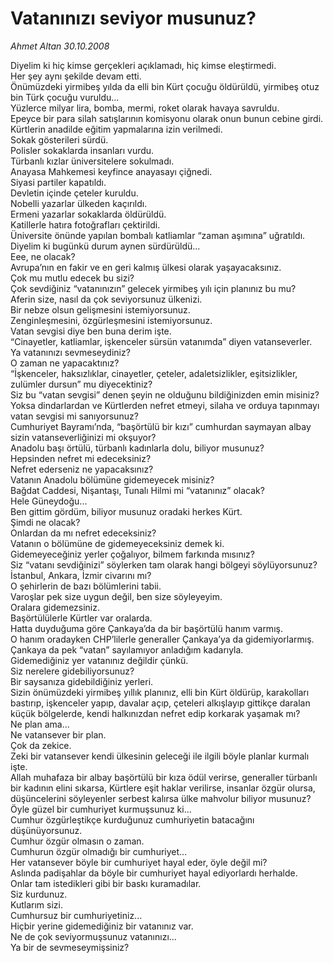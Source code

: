 # Vatanınızı seviyor musunuz?

*Ahmet Altan 30.10.2008*

<div class="taraf_structure_2col_1zq">
<div class="margen_n">



 <p>Diyelim ki hiç kimse gerçekleri açıklamadı, hiç kimse eleştirmedi.<br/>Her şey aynı şekilde devam etti.<br/>Önümüzdeki yirmibeş yılda da elli bin Kürt çocuğu öldürüldü, yirmibeş otuz bin Türk çocuğu vuruldu...<br/>Yüzlerce milyar lira, bomba, mermi, roket olarak havaya savruldu.<br/>Epeyce bir para silah satışlarının komisyonu olarak onun bunun cebine girdi.<br/>Kürtlerin anadilde eğitim yapmalarına izin verilmedi.<br/>Sokak gösterileri sürdü.<br/>Polisler sokaklarda insanları vurdu.<br/>Türbanlı kızlar üniversitelere sokulmadı.<br/>Anayasa Mahkemesi keyfince anayasayı çiğnedi.<br/>Siyasi partiler kapatıldı.<br/>Devletin içinde çeteler kuruldu.<br/>Nobelli yazarlar ülkeden kaçırıldı.<br/>Ermeni yazarlar sokaklarda öldürüldü.<br/>Katillerle hatıra fotoğrafları çektirildi.<br/>Üniversite önünde yapılan bombalı katliamlar “zaman aşımına” uğratıldı.<br/>Diyelim ki bugünkü durum aynen sürdürüldü...<br/>Eee, ne olacak?<br/>Avrupa’nın en fakir ve en geri kalmış ülkesi olarak yaşayacaksınız.<br/>Çok mu mutlu edecek bu sizi?<br/>Çok sevdiğiniz “vatanınızın” gelecek yirmibeş yılı için planınız bu mu?<br/>Aferin size, nasıl da çok seviyorsunuz ülkenizi.<br/>Bir nebze olsun gelişmesini istemiyorsunuz.<br/>Zenginleşmesini, özgürleşmesini istemiyorsunuz.<br/>Vatan sevgisi diye ben buna derim işte.<br/>“Cinayetler, katliamlar, işkenceler sürsün vatanımda” diyen vatanseverler.<br/>Ya vatanınızı sevmeseydiniz?<br/>O zaman ne yapacaktınız?<br/>“İşkenceler, haksızlıklar, cinayetler, çeteler, adaletsizlikler, eşitsizlikler, zulümler dursun” mu diyecektiniz?<br/>Siz bu “vatan sevgisi” denen şeyin ne olduğunu bildiğinizden emin misiniz?<br/>Yoksa dindarlardan ve Kürtlerden nefret etmeyi, silaha ve orduya tapınmayı vatan sevgisi mi sanıyorsunuz?<br/>Cumhuriyet Bayramı’nda, “başörtülü bir kızı” cumhurdan saymayan albay sizin vatanseverliğinizi mi okşuyor?<br/>Anadolu başı örtülü, türbanlı kadınlarla dolu, biliyor musunuz?<br/>Hepsinden nefret mi edeceksiniz?<br/>Nefret ederseniz ne yapacaksınız?<br/>Vatanın Anadolu bölümüne gidemeyecek misiniz?<br/>Bağdat Caddesi, Nişantaşı, Tunalı Hilmi mi “vatanınız” olacak?<br/>Hele Güneydoğu...<br/>Ben gittim gördüm, biliyor musunuz oradaki herkes Kürt.<br/>Şimdi ne olacak?<br/>Onlardan da mı nefret edeceksiniz?<br/>Vatanın o bölümüne de gidemeyeceksiniz demek ki.<br/>Gidemeyeceğiniz yerler çoğalıyor, bilmem farkında mısınız?<br/>Siz “vatanı sevdiğinizi” söylerken tam olarak hangi bölgeyi söylüyorsunuz?<br/>İstanbul, Ankara, İzmir civarını mı?<br/>O şehirlerin de bazı bölümlerini tabii.<br/>Varoşlar pek size uygun değil, ben size söyleyeyim.<br/>Oralara gidemezsiniz.<br/>Başörtülülerle Kürtler var oralarda.<br/>Hatta duyduğuma göre Çankaya’da da bir başörtülü hanım varmış.<br/>O hanım oradayken CHP’lilerle generaller Çankaya’ya da gidemiyorlarmış.<br/>Çankaya da pek “vatan” sayılamıyor anladığım kadarıyla.<br/>Gidemediğiniz yer vatanınız değildir çünkü.<br/>Siz nerelere gidebiliyorsunuz?<br/>Bir saysanıza gidebildiğiniz yerleri.<br/>Sizin önümüzdeki yirmibeş yıllık planınız, elli bin Kürt öldürüp, karakolları bastırıp, işkenceler yapıp, davalar açıp, çeteleri alkışlayıp gittikçe daralan küçük bölgelerde, kendi halkınızdan nefret edip korkarak yaşamak mı?<br/>Ne plan ama...<br/>Ne vatansever bir plan.<br/>Çok da zekice.<br/>Zeki bir vatansever kendi ülkesinin geleceği ile ilgili böyle planlar kurmalı işte.<br/>Allah muhafaza bir albay başörtülü bir kıza ödül verirse, generaller türbanlı bir kadının elini sıkarsa, Kürtlere eşit haklar verilirse, insanlar özgür olursa, düşüncelerini söyleyenler serbest kalırsa ülke mahvolur biliyor musunuz?<br/>Öyle güzel bir cumhuriyet kurmuşsunuz ki...<br/>Cumhur özgürleştikçe kurduğunuz cumhuriyetin batacağını düşünüyorsunuz.<br/>Cumhur özgür olmasın o zaman.<br/>Cumhurun özgür olmadığı bir cumhuriyet...<br/>Her vatansever böyle bir cumhuriyet hayal eder, öyle değil mi?<br/>Aslında padişahlar da böyle bir cumhuriyet hayal ediyorlardı herhalde.<br/>Onlar tam istedikleri gibi bir baskı kuramadılar.<br/>Siz kurdunuz.<br/>Kutlarım sizi.<br/>Cumhursuz bir cumhuriyetiniz...<br/>Hiçbir yerine gidemediğiniz bir vatanınız var.<br/>Ne de çok seviyormuşsunuz vatanınızı...<br/>Ya bir de sevmeseymişsiniz?</p>
<br/>
<br/>
<br/>



<br/>


<div id="taraf_not">
</div>

</div>


</div>
